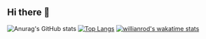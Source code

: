 ## Hi there 👋
![Anurag's GitHub stats](https://github-readme-stats.vercel.app/api?username=PivnayaGODZILLA&theme=shadow_red_icons=true)
[![Top Langs](https://github-readme-stats.vercel.app/api/top-langs/?username=PivnayaGODZILLA&layout=compact)](https://github.com/anuraghazra/github-readme-stats)
[![willianrod's wakatime stats](https://github-readme-stats.vercel.app/api/wakatime?username=PivnayaGODZILLA)](https://github.com/anuraghazra/github-readme-stats)

<!--
**PivnayaGODZILLA/PivnayaGODZILLA** is a ✨ _special_ ✨ repository because its `README.md` (this file) appears on your GitHub profile.

Here are some ideas to get you started:

- 🔭 I’m currently working on ...
- 🌱 I’m currently learning ...
- 👯 I’m looking to collaborate on ...
- 🤔 I’m looking for help with ...
- 💬 Ask me about ...
- 📫 How to reach me: ...
- 😄 Pronouns: ...
- ⚡ Fun fact: ...
-->
